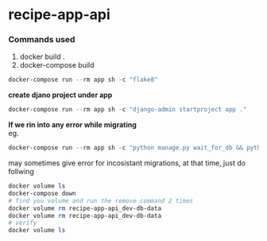 # recipe-app-api

<h3>Commands used</h3>
<ol>
<li>docker build .</li>
<li>docker-compose build</li>
</ol>


```powershell
docker-compose run --rm app sh -c "flake8"
```

**create djano project under app**
```powershell
docker-compose run --rm app sh -c "django-admin startproject app ."
```

**If we rin into any error while migrating**\
eg.
```powershell
docker-compose run --rm app sh -c "python manage.py wait_for_db && python manage.py migrate
```
may sometimes give error for incosistant migrations, at that time, just do follwing
```powershell
docker volume ls
docker-compose down
# find you volume and run the remove command 2 times
docker volume rm recipe-app-api_dev-db-data
docker volume rm recipe-app-api_dev-db-data
# verify
docker volume ls
```